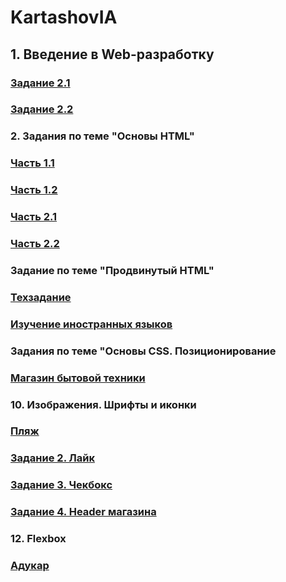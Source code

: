# KartashovIA
## 1. Введение в Web-разработку

### [Задание 2.1](https://jsfiddle.net/tukhs65f/1/)
### [Задание 2.2](https://jsfiddle.net/e63vajdy/)

### 2. Задания по теме "Основы HTML"
### [Часть 1.1](https://github.com/AdukarIT/KartashovIA/commit/0890333c424fb518af7ea96322cbad85a24e67d7)
### [Часть 1.2](https://github.com/AdukarIT/KartashovIA/blob/master/secondhomework/product.html)
### [Часть 2.1](https://github.com/AdukarIT/KartashovIA/blob/master/secondhomework/index2.html)
### [Часть 2.2](https://github.com/AdukarIT/KartashovIA/blob/master/secondhomework/product.html)
### Задание по теме "Продвинутый HTML"
### [Техзадание](https://github.com/AdukarIT/KartashovIA/tree/master/secondhomework/technical%20project)
### [Изучение иностранных языков](https://github.com/AdukarIT/KartashovIA/tree/master/secondhomework/Language%20learning)
### Задания по теме "Основы CSS. Позиционирование
### [Магазин бытовой техники](https://github.com/AdukarIT/KartashovIA/tree/master/secondhomework/Order%20list)
### 10. Изображения. Шрифты и иконки
### [Пляж](https://github.com/AdukarIT/KartashovIA/tree/master/secondhomework/stylistic%20design)
### [Задание 2. Лайк](https://github.com/AdukarIT/KartashovIA/tree/master/secondhomework/like)
### [Задание 3. Чекбокс](https://github.com/AdukarIT/KartashovIA/tree/master/secondhomework/Check-box)
### [Задание 4. Header магазина](https://github.com/AdukarIT/KartashovIA/tree/master/secondhomework/Shop)
### 12. Flexbox
### [Адукар](https://github.com/AdukarIT/KartashovIA/tree/master/secondhomework/CSS.FLEXBOX)